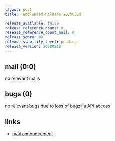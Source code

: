 ```yaml
---
layout: post
title: Tumbleweed Release 20200818

release_available: false
release_reference_count: 0
release_reference_count_mail: 0
release_score: 88
release_stability_level: pending
release_version: 20200818
---
```


## mail (0:0)

no relevant mails

## bugs (0)

<!--more-->

no relevant bugs due to [loss of bugzilla API access](https://bugzilla.opensuse.org/show_bug.cgi?id=1157722)



## links

- [mail announcement](https://lists.opensuse.org/opensuse-factory/2020-08/msg00174.html)
